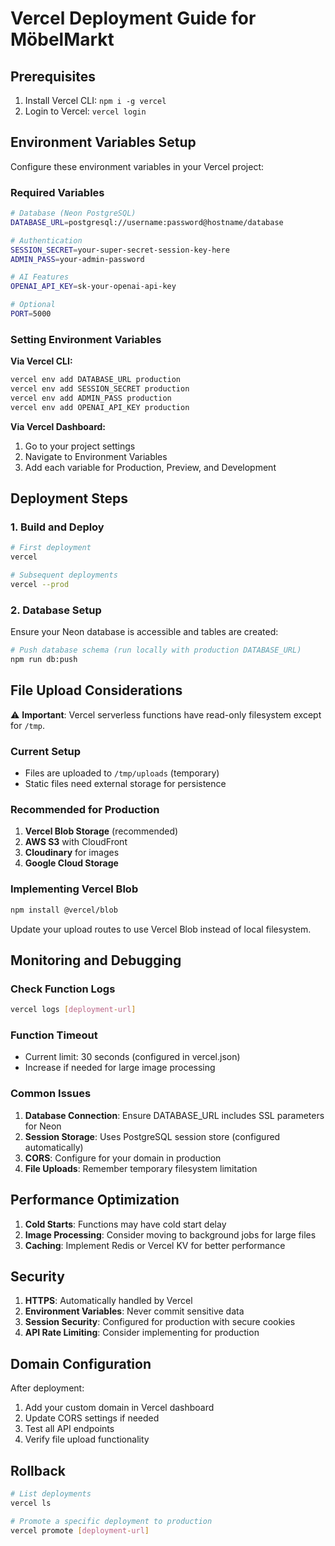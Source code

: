 # Vercel Deployment Guide for MöbelMarkt

## Prerequisites

1. Install Vercel CLI: `npm i -g vercel`
2. Login to Vercel: `vercel login`

## Environment Variables Setup

Configure these environment variables in your Vercel project:

### Required Variables

```bash
# Database (Neon PostgreSQL)
DATABASE_URL=postgresql://username:password@hostname/database

# Authentication
SESSION_SECRET=your-super-secret-session-key-here
ADMIN_PASS=your-admin-password

# AI Features
OPENAI_API_KEY=sk-your-openai-api-key

# Optional
PORT=5000
```

### Setting Environment Variables

**Via Vercel CLI:**
```bash
vercel env add DATABASE_URL production
vercel env add SESSION_SECRET production
vercel env add ADMIN_PASS production
vercel env add OPENAI_API_KEY production
```

**Via Vercel Dashboard:**
1. Go to your project settings
2. Navigate to Environment Variables
3. Add each variable for Production, Preview, and Development

## Deployment Steps

### 1. Build and Deploy

```bash
# First deployment
vercel

# Subsequent deployments
vercel --prod
```

### 2. Database Setup

Ensure your Neon database is accessible and tables are created:

```bash
# Push database schema (run locally with production DATABASE_URL)
npm run db:push
```

## File Upload Considerations

⚠️ **Important**: Vercel serverless functions have read-only filesystem except for `/tmp`.

### Current Setup
- Files are uploaded to `/tmp/uploads` (temporary)
- Static files need external storage for persistence

### Recommended for Production
1. **Vercel Blob Storage** (recommended)
2. **AWS S3** with CloudFront
3. **Cloudinary** for images
4. **Google Cloud Storage**

### Implementing Vercel Blob

```bash
npm install @vercel/blob
```

Update your upload routes to use Vercel Blob instead of local filesystem.

## Monitoring and Debugging

### Check Function Logs
```bash
vercel logs [deployment-url]
```

### Function Timeout
- Current limit: 30 seconds (configured in vercel.json)
- Increase if needed for large image processing

### Common Issues

1. **Database Connection**: Ensure DATABASE_URL includes SSL parameters for Neon
2. **Session Storage**: Uses PostgreSQL session store (configured automatically)
3. **CORS**: Configure for your domain in production
4. **File Uploads**: Remember temporary filesystem limitation

## Performance Optimization

1. **Cold Starts**: Functions may have cold start delay
2. **Image Processing**: Consider moving to background jobs for large files
3. **Caching**: Implement Redis or Vercel KV for better performance

## Security

1. **HTTPS**: Automatically handled by Vercel
2. **Environment Variables**: Never commit sensitive data
3. **Session Security**: Configured for production with secure cookies
4. **API Rate Limiting**: Consider implementing for production

## Domain Configuration

After deployment:
1. Add your custom domain in Vercel dashboard
2. Update CORS settings if needed
3. Test all API endpoints
4. Verify file upload functionality

## Rollback

```bash
# List deployments
vercel ls

# Promote a specific deployment to production
vercel promote [deployment-url]
```